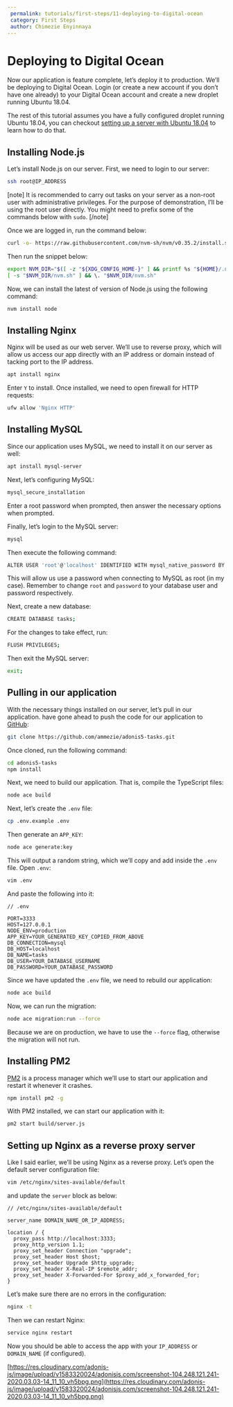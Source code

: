 ```yaml
---
 permalink: tutorials/first-steps/11-deploying-to-digital-ocean
 category: First Steps
 author: Chimezie Enyinnaya
---
```


# Deploying to Digital Ocean

Now our application is feature complete, let’s deploy it to production. We’ll be deploying to Digital Ocean. Login (or create a new account if you don’t have one already) to your Digital Ocean account and create a new droplet running Ubuntu 18.04.

The rest of this tutorial assumes you have a fully configured droplet running Ubuntu 18.04, you can checkout [setting up a server with Ubuntu 18.04](https://www.digitalocean.com/community/tutorials/initial-server-setup-with-ubuntu-18-04) to learn how to do that.

## Installing Node.js

Let’s install Node.js on our server. First, we need to login to our server:

```bash
ssh root@IP_ADDRESS
```

[note]
  It is recommended to carry out tasks on your server as a non-root user with administrative privileges. For the purpose of demonstration, I’ll be using the root user directly. You might need to prefix some of the commands below with `sudo`.
[/note]

Once we are logged in, run the command below:

```bash
curl -o- https://raw.githubusercontent.com/nvm-sh/nvm/v0.35.2/install.sh | bash
```

Then run the snippet below:

```bash
export NVM_DIR="$([ -z "${XDG_CONFIG_HOME-}" ] && printf %s "${HOME}/.nvm" || printf %s "${XDG_CONFIG_HOME}/nvm")"
[ -s "$NVM_DIR/nvm.sh" ] && \. "$NVM_DIR/nvm.sh"
```

Now, we can install the latest of version of Node.js using the following command:

```bash
nvm install node
```

## Installing Nginx

Nginx will be used as our web server. We’ll use to reverse proxy, which will allow us access our app directly with an IP address or domain instead of tacking port to the IP address.

```bash
apt install nginx
```

Enter `Y` to install. Once installed, we need to open firewall for HTTP requests:

```bash
ufw allow 'Nginx HTTP'
```

## Installing MySQL

Since our application uses MySQL, we need to install it on our server as well:

```bash
apt install mysql-server
```

Next, let’s configuring MySQL:

```bash
mysql_secure_installation
```

Enter a root password when prompted, then answer the necessary options when prompted.

Finally, let’s login to the MySQL server:

```bash
mysql
```

Then execute the following command:

```bash
ALTER USER 'root'@'localhost' IDENTIFIED WITH mysql_native_password BY 'password';
```

This will allow us use a password when connecting to MySQL as root (in my case). Remember to change `root` and `password` to your database user and password respectively.

Next, create a new database:

```bash
CREATE DATABASE tasks;
```

For the changes to take effect, run:

```bash
FLUSH PRIVILEGES;
```

Then exit the MySQL server:

```bash
exit;
```

## Pulling in our application

With the necessary things installed on our server, let’s pull in our application. have gone ahead to push the code for our application to [GitHub](https://github.com/ammezie/adonis5-tasks.git):

```bash
git clone https://github.com/ammezie/adonis5-tasks.git
```

Once cloned, run the following command:

```bash
cd adonis5-tasks
npm install
```

Next, we need to build our application. That is, compile the TypeScript files:

```bash
node ace build
```

Next, let’s create the `.env` file:

```bash
cp .env.example .env
```

Then generate an `APP_KEY`:

```bash
node ace generate:key
```

This will output a random string, which we’ll copy and add inside the `.env` file. Open `.env`:

```bash
vim .env
```

And paste the following into it:

```
// .env

PORT=3333
HOST=127.0.0.1
NODE_ENV=production
APP_KEY=YOUR_GENERATED_KEY_COPIED_FROM_ABOVE
DB_CONNECTION=mysql
DB_HOST=localhost
DB_NAME=tasks
DB_USER=YOUR_DATABASE_USERNAME
DB_PASSWORD=YOUR_DATABASE_PASSWORD
```

Since we have updated the `.env` file, we need to rebuild our application:

```bash
node ace build
```

Now, we can run the migration:

```bash
node ace migration:run --force
```

Because we are on production, we have to use the `--force` flag, otherwise the migration will not run.

## Installing PM2

[PM2](http://pm2.keymetrics.io/) is a process manager which we’ll use to start our application and restart it whenever it crashes.

```bash
npm install pm2 -g
```

With PM2 installed, we can start our application with it:

```bash
pm2 start build/server.js
```

## Setting up Nginx as a reverse proxy server

Like I said earlier, we’ll be using Nginx as a reverse proxy. Let’s open the default server configuration file:

```bash
vim /etc/nginx/sites-available/default
```

and update the `server` block as below:

```
// /etc/nginx/sites-available/default

server_name DOMAIN_NAME_OR_IP_ADDRESS;

location / {
  proxy_pass http://localhost:3333;
  proxy_http_version 1.1;
  proxy_set_header Connection "upgrade";
  proxy_set_header Host $host;
  proxy_set_header Upgrade $http_upgrade;
  proxy_set_header X-Real-IP $remote_addr;
  proxy_set_header X-Forwarded-For $proxy_add_x_forwarded_for;
}
```

Let’s make sure there are no errors in the configuration:

```bash
nginx -t
```

Then we can restart Nginx:

```bash
service nginx restart
```

Now you should be able to access the app with your `IP_ADDRESS` or `DOMAIN_NAME` (if configured).

[https://res.cloudinary.com/adonis-js/image/upload/v1583320024/adonisjs.com/screenshot-104.248.121.241-2020.03.03-14_11_10_vh5bpg.png](https://res.cloudinary.com/adonis-js/image/upload/v1583320024/adonisjs.com/screenshot-104.248.121.241-2020.03.03-14_11_10_vh5bpg.png)
